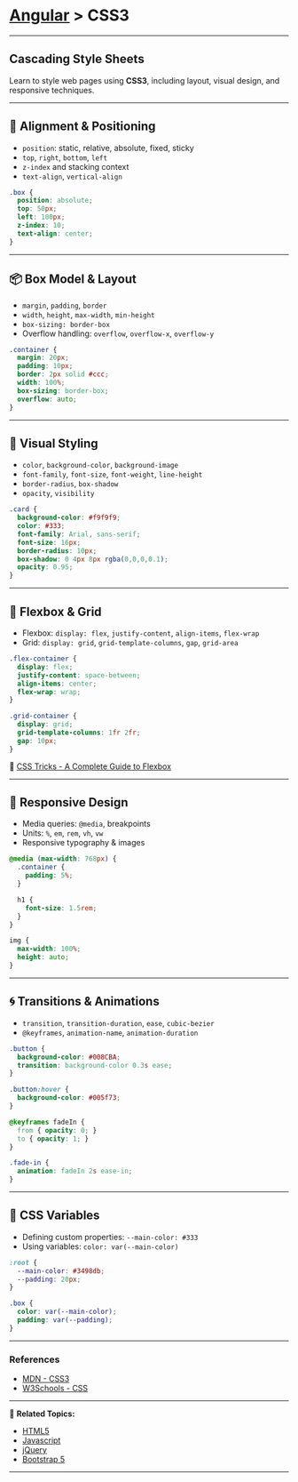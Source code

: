 # [Angular](../) > CSS3

---

## Cascading Style Sheets

Learn to style web pages using **CSS3**, including layout, visual design, and responsive techniques.

---

## 🎯 Alignment & Positioning

- `position`: static, relative, absolute, fixed, sticky
- `top`, `right`, `bottom`, `left`
- `z-index` and stacking context
- `text-align`, `vertical-align`

```css
.box {
  position: absolute;
  top: 50px;
  left: 100px;
  z-index: 10;
  text-align: center;
}
```

---

## 📦 Box Model & Layout

- `margin`, `padding`, `border`
- `width`, `height`, `max-width`, `min-height`
- `box-sizing: border-box`
- Overflow handling: `overflow`, `overflow-x`, `overflow-y`

```css
.container {
  margin: 20px;
  padding: 10px;
  border: 2px solid #ccc;
  width: 100%;
  box-sizing: border-box;
  overflow: auto;
}
```

---

## 💅 Visual Styling

- `color`, `background-color`, `background-image`
- `font-family`, `font-size`, `font-weight`, `line-height`
- `border-radius`, `box-shadow`
- `opacity`, `visibility`

```css
.card {
  background-color: #f9f9f9;
  color: #333;
  font-family: Arial, sans-serif;
  font-size: 16px;
  border-radius: 10px;
  box-shadow: 0 4px 8px rgba(0,0,0,0.1);
  opacity: 0.95;
}
```

---

## 📐 Flexbox & Grid

- Flexbox: `display: flex`, `justify-content`, `align-items`, `flex-wrap`
- Grid: `display: grid`, `grid-template-columns`, `gap`, `grid-area`

```css
.flex-container {
  display: flex;
  justify-content: space-between;
  align-items: center;
  flex-wrap: wrap;
}

.grid-container {
  display: grid;
  grid-template-columns: 1fr 2fr;
  gap: 10px;
}
```

🔗 [CSS Tricks - A Complete Guide to Flexbox](https://css-tricks.com/snippets/css/a-guide-to-flexbox/)

---

## 📱 Responsive Design

- Media queries: `@media`, breakpoints
- Units: `%`, `em`, `rem`, `vh`, `vw`
- Responsive typography & images

```css
@media (max-width: 768px) {
  .container {
    padding: 5%;
  }

  h1 {
    font-size: 1.5rem;
  }
}

img {
  max-width: 100%;
  height: auto;
}
```

---

## 🌀 Transitions & Animations

- `transition`, `transition-duration`, `ease`, `cubic-bezier`
- `@keyframes`, `animation-name`, `animation-duration`

```css
.button {
  background-color: #008CBA;
  transition: background-color 0.3s ease;
}

.button:hover {
  background-color: #005f73;
}

@keyframes fadeIn {
  from { opacity: 0; }
  to { opacity: 1; }
}

.fade-in {
  animation: fadeIn 2s ease-in;
}
```

---

## 🌈 CSS Variables

- Defining custom properties: `--main-color: #333`
- Using variables: `color: var(--main-color)`

```css
:root {
  --main-color: #3498db;
  --padding: 20px;
}

.box {
  color: var(--main-color);
  padding: var(--padding);
}
```

---

### References

- [MDN - CSS3](https://developer.mozilla.org/en-US/docs/Web/CSS)
- [W3Schools - CSS](https://www.w3schools.com/css/)

---

🔗 **Related Topics:**
- [HTML5](../html5)
- [Javascript](../javascript)
- [jQuery](../jquery)
- [Bootstrap 5](../bootstrap5)

---
